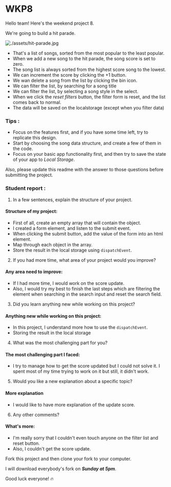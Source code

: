 # WKP8

Hello team! Here's the weekend project 8.

We're going to build a hit parade.

![./assets/hit-parade.jpg](./assets/hit-parade.jpg)

-   That's a list of songs, sorted from the most popular to the least popular.
-   When we add a new song to the hit parade, the song score is set to zero.
-   The song list is always sorted from the highest score song to the lowest.
-   We can increment the score by clicking the +1 button.
-   We wan delete a song from the list by clicking the bin icon.
-   We can filter the list, by searching for a song title
-   We can filter the list, by selecting a song style in the select.
-   When we click the _reset filters_ button, the filter form is reset, and the list comes back to normal.
-   The data will be saved on the localstorage (except when you filter data)

### Tips :

-   Focus on the features first, and if you have some time left, try to replicate this design.
-   Start by choosing the song data structure, and create a few of them in the code.
-   Focus on your basic app functionality first, and then try to save the state of your app to _Local Storage_.

Also, please update this readme with the answer to those questions before submitting the project.

### Student report :

1. In a few sentences, explain the structure of your project.

#### Structure of my project:
 
 - First of all, create an empty array that will contain the object.
 - I created a form element, and listen to the submit event.
 - When clicking the submit button, add the value of the form into an html element.
 - Map through each object in the array.
 - Store the result in the local storage using `dispatchEvent`.
 
2. If you had more time, what area of your project would you improve?
 
#### Any area need to improve:
 
 - If I had more time, I would work on the score update.
 - Also, I would try my best to finish the last steps which are filtering the element when searching in the search input and reset the search field.
 
3. Did you learn anything new while working on this project?
 
#### Anything new while working on this project:
 - In this project, I understand more how to use the `dispatchEvent`.
 - Storing the result in the local storage
 
4. What was the most challenging part for you?
 
#### The most challenging part I faced:
 
 - I try to manage how to get the score updated but I could not solve it. I spent most of my time trying to work on it but still, it didn't work. 
 
5. Would you like a new explanation about a specific topic?
 
#### More explanation
 
 - I would like to have more explanation of the update score.
 
6. Any other comments?
 
#### What's more:
 
 - I'm really sorry that I couldn't even touch anyone on the filter list and reset button.
 - Also, I couldn't get the score update.

Fork this project and then clone your fork to your computer.

I will download everybody's fork on **_Sunday at 5pm_**.

Good luck everyone! 🔥
